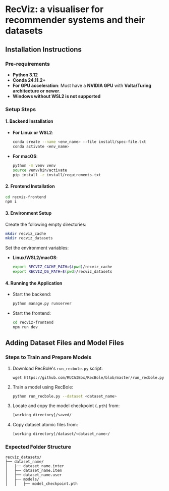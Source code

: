 # RecViz: a visualiser for recommender systems and their datasets

## Installation Instructions

### Pre-requirements
- **Python 3.12**
- **Conda 24.11.2+**
- **For GPU acceleration**: Must have a **NVIDIA GPU** with **Volta/Turing architecture or newer**.
- **Windows without WSL2 is not supported**
### Setup Steps

#### 1. Backend Installation
- **For Linux or WSL2**:
  ```sh
  conda create --name <env_name> --file install/spec-file.txt
  conda activate <env_name>
  ```
- **For macOS**:
  ```sh
  python -m venv venv
  source venv/bin/activate
  pip install -r install/requirements.txt
  ```

#### 2. Frontend Installation
```sh
cd recviz-frontend
npm i
```

#### 3. Environment Setup
Create the following empty directories:
```sh
mkdir recviz_cache
mkdir recviz_datasets
```
Set the environment variables:
- **Linux/WSL2/macOS**:
  ```sh
  export RECVIZ_CACHE_PATH=$(pwd)/recviz_cache
  export RECVIZ_DS_PATH=$(pwd)/recviz_datasets
  ```

#### 4. Running the Application
- Start the backend:
  ```sh
  python manage.py runserver
  ```
- Start the frontend:
  ```sh
  cd recviz-frontend
  npm run dev
  ```

## Adding Dataset Files and Model Files

### Steps to Train and Prepare Models
1. Download RecBole's `run_recbole.py` script:
   ```
   wget https://github.com/RUCAIBox/RecBole/blob/master/run_recbole.py
   ```
2. Train a model using RecBole:
   ```sh
   python run_recbole.py --dataset <dataset_name>
   ```
3. Locate and copy the model checkpoint (`.pth`) from:
   ```sh
   [working directory]/saved/
   ```
4. Copy dataset atomic files from:
   ```sh
   [working directory]/dataset/<dataset_name>/
   ```

### Expected Folder Structure
```
recviz_datasets/
├── dataset_name/
│   ├── dataset_name.inter
│   ├── dataset_name.item
│   ├── dataset_name.user
│   ├── models/
│   │   ├── model_checkpoint.pth
```

